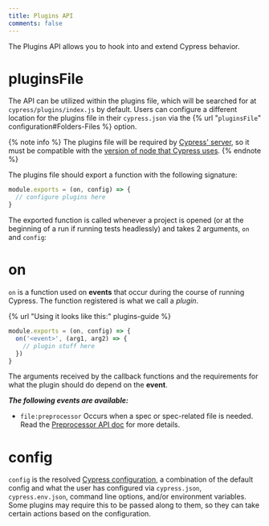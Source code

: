 ```yaml
---
title: Plugins API
comments: false
---
```


The Plugins API allows you to hook into and extend Cypress behavior.

# pluginsFile

The API can be utilized within the plugins file, which will be searched for at `cypress/plugins/index.js` by default. Users can configure a different location for the plugins file in their `cypress.json` via the {% url "`pluginsFile`" configuration#Folders-Files %} option.

{% note info %}
The plugins file will be required by [Cypress' server](https://github.com/cypress-io/cypress/tree/master/packages/server), so it must be compatible with the [version of node that Cypress uses](https://github.com/cypress-io/cypress/blob/master/.node-version).
{% endnote %}

The plugins file should export a function with the following signature:

```javascript
module.exports = (on, config) => {
  // configure plugins here
}
```

The exported function is called whenever a project is opened (or at the beginning of a run if running tests headlessly) and takes 2 arguments, `on` and `config`:

# on

`on` is a function used on **events** that occur during the course of running Cypress. The function registered is what we call a *plugin*.

{% url "Using it looks like this:" plugins-guide %}

```javascript
module.exports = (on, config) => {
  on('<event>', (arg1, arg2) => {
    // plugin stuff here
  })
}
```

The arguments received by the callback functions and the requirements for what the plugin should do depend on the **event**.

***The following events are available:***

* `file:preprocessor` Occurs when a spec or spec-related file is needed. Read the [Preprocessor API doc](./preprocessors.html) for more details.

# config

`config` is the resolved [Cypress configuration](https://on.cypress.io/guides/configuration), a combination of the default config and what the user has configured via `cypress.json`, `cypress.env.json`, command line options, and/or environment variables. Some plugins may require this to be passed along to them, so they can take certain actions based on the configuration.
